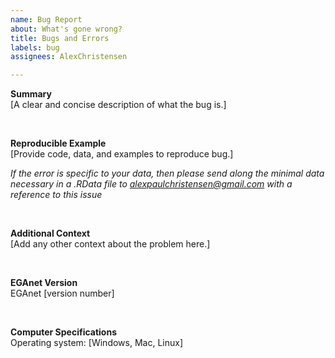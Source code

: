 ```yaml
---
name: Bug Report
about: What's gone wrong?
title: Bugs and Errors
labels: bug
assignees: AlexChristensen

---
```


<!-- [Replace everything between the brackets] -->

**Summary** <br />
[A clear and concise description of what the bug is.]

<br />

**Reproducible Example** <br />
[Provide code, data, and examples to reproduce bug.]

_If the error is specific to your data, then please send along the minimal data necessary in a .RData file to <alexpaulchristensen@gmail.com> with a reference to this issue_

<br />

**Additional Context** <br />
[Add any other context about the problem here.]

<br />

**EGAnet Version** <br />
EGAnet [version number]

<br />

**Computer Specifications** <br />
Operating system: [Windows, Mac, Linux]